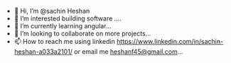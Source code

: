 - 👋 Hi, I’m @sachin Heshan
- 👀 I’m interested building software ....
- 🌱 I’m currently learning angular...
- 💞️ I’m looking to collaborate on more projects...
- 📫 How to reach me using linkedin https://www.linkedin.com/in/sachin-heshan-a033a2101/ or email me heshanf45@gmail.com...

<!---
sachin56/sachin56 is a ✨ special ✨ repository because its `README.md` (this file) appears on your GitHub profile.
You can click the Preview link to take a look at your changes.
--->
